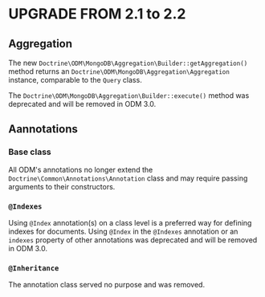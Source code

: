 # UPGRADE FROM 2.1 to 2.2

## Aggregation

The new `Doctrine\ODM\MongoDB\Aggregation\Builder::getAggregation()` method
returns an `Doctrine\ODM\MongoDB\Aggregation\Aggregation` instance, comparable
to the `Query` class.

The `Doctrine\ODM\MongoDB\Aggregation\Builder::execute()` method was deprecated
and will be removed in ODM 3.0.

## Aannotations

### Base class

All ODM's annotations no longer extend the `Doctrine\Common\Annotations\Annotation`
class and may require passing arguments to their constructors.

### `@Indexes`

Using `@Index` annotation(s) on a class level is a preferred way for defining
indexes for documents. Using `@Index` in the `@Indexes` annotation or an `indexes`
property of other annotations was deprecated and will be removed in ODM 3.0.

### `@Inheritance`

The annotation class served no purpose and was removed.

